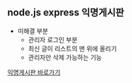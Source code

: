 ## node.js express 익명게시판

- 미해결 부분
  - 관리자 로그인 부분
  - 최신 글이 리스트의 맨 위에 올리기
  - 관리자만 삭제 가능하는 기능

[익명게시판 바로가기](https://anonymousboard-jeaznxpauu.now.sh)